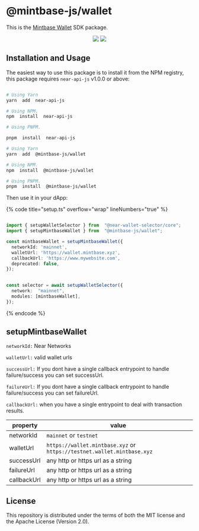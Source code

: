
# @mintbase-js/wallet

This is the [Mintbase Wallet](https://wallet.mintbase.xyz/) SDK package.

<p  align="center">

<img src='https://img.shields.io/npm/dw/@mintbase-js/wallet'  />

<img src='https://img.shields.io/bundlephobia/min/@mintbase-js/wallet'>

</p>


## Installation and Usage

The easiest way to use this package is to install it from the NPM registry, this package requires `near-api-js` v1.0.0 or above:

```bash

# Using Yarn
yarn  add  near-api-js

# Using NPM.
npm  install  near-api-js

# Using PNPM.

pnpm  install  near-api-js

```

```bash
# Using Yarn
yarn  add  @mintbase-js/wallet

# Using NPM.
npm  install  @mintbase-js/wallet

# Using PNPM.
pnpm  install  @mintbase-js/wallet

```

Then use it in your dApp:


{% code title="setup.ts" overflow="wrap" lineNumbers="true" %}


```ts

import { setupWalletSelector } from  "@near-wallet-selector/core";
import { setupMintbaseWallet } from  "@mintbase-js/wallet";

const mintbaseWallet = setupMintbaseWallet({
  networkId: 'mainnet',
  walletUrl: 'https://wallet.mintbase.xyz',
  callbackUrl: 'https://www.mywebsite.com',
  deprecated: false,
});

  
const selector = await setupWalletSelector({
  network:  "mainnet",
  modules: [mintbaseWallet],
});

```
 {% endcode %}


## setupMintbaseWallet

`networkId:` Near Networks

`walletUrl:` valid wallet urls

`successUrl:` If you dont have a single callback entrypoint to handle failure/success you can set successUrl.

`failureUrl:` If you dont have a single callback entrypoint to handle failure/success you can set failureUrl.

`callbackUrl:` when you have a single entrypoint to deal with transaction results.


| property | value |
|--|--|
| networkId | `mainnet` or `testnet` |
| walletUrl | `https://wallet.mintbase.xyz` or `https://testnet.wallet.mintbase.xyz` |
| successUrl | any http or https url as a string|
| failureUrl | any http or https url as a string|
| callbackUrl | any http or https url as a string|


## License

  

This repository is distributed under the terms of both the MIT license and the Apache License (Version 2.0).